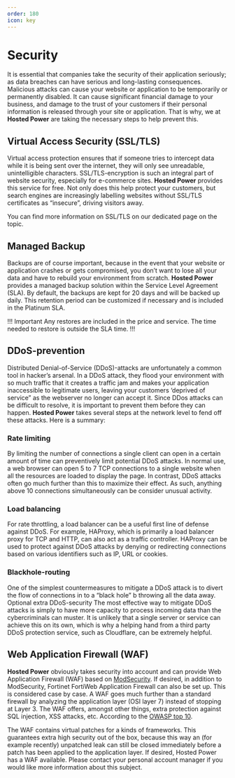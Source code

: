 ```yaml
---
order: 180
icon: key
---
```


# Security

It is essential that companies take the security of their application seriously; as data breaches can have serious and long-lasting consequences. 
Malicious attacks can cause your website or application to be temporarily or permanently disabled. 
It can cause significant financial damage to your business, and damage to the trust of your customers if their personal information is released through your site or application. That is why, we at **Hosted Power** are taking the necessary steps to help prevent this. 

## Virtual Access Security (SSL/TLS) 

Virtual access protection ensures that if someone tries to intercept data while it is being sent over the internet, they will only see unreadable, unintelligible characters.
SSL/TLS-encryption is such an integral part of website security, especially for e-commerce sites. **Hosted Power** provides this service for free. Not only does this help protect your customers, but search engines are increasingly labelling websites without SSL/TLS certificates as “insecure”, driving visitors away. 

You can find more information on SSL/TLS on our dedicated page on the topic.

## Managed Backup

Backups are of course important, because in the event that your website or application crashes or gets compromised, you don’t want to lose all your data and have to rebuild your environment from scratch. **Hosted Power** provides a managed backup solution within the Service Level Agreement (SLA). By default, the backups are kept for 20 days and will be backed up daily. This retention period can be customized if necessary and is included in the Platinum SLA.

!!! Important
Any restores are included in the price and service. The time needed to restore is outside the SLA time. 
!!!

## DDoS-prevention

Distributed Denial-of-Service (DDoS)-attacks are unfortunately a common tool in hacker’s arsenal. In a DDoS attack, they flood your environment with so much traffic that it creates a traffic jam and makes your application inaccessible to legitimate users, leaving your customers ‘deprived of service” as the webserver no longer can accept it. Since DDos attacks can be difficult to resolve, it is important to prevent them before they can happen. **Hosted Power** takes several steps at the network level to fend off these attacks. Here is a summary: 

### Rate limiting 
By limiting the number of connections a single client can open in a certain amount of time can preventively limit potential DDoS attacks. In normal use, a web browser can open 5 to 7 TCP connections to a single website when all the resources are loaded to display the page. In contrast, DDoS attacks often go much further than this to maximize their effect. As such, anything above 10 connections simultaneously can be consider unusual activity.

### Load balancing
For rate throttling, a load balancer can be a useful first line of defense against DDoS. For example, HAProxy, which is primarily a load balancer proxy for TCP and HTTP, can also act as a traffic controller. HAProxy can be used to protect against DDoS attacks by denying or redirecting connections based on various identifiers such as IP, URL or cookies.

### Blackhole-routing
One of the simplest countermeasures to mitigate a DDoS attack is to divert the flow of connections in to a “black hole” b throwing all the data away. Optional extra DDoS-security The most effective way to mitigate DDoS attacks is simply to have more capacity to process incoming data than the cybercriminals can muster. It is unlikely that a single server or service can achieve this on its own, which is why a helping hand from a third party DDoS protection service, such as Cloudflare, can be extremely helpful.

## Web Application Firewall (WAF)

**Hosted Power** obviously takes security into account and can provide Web Application Firewall (WAF) based on [ModSecurity](https://owasp.org/www-project-modsecurity/). If desired, in addition to ModSecurity, Fortinet FortiWeb Application Firewall can also be set up. This is considered case by case. A WAF goes much further than a standard firewall by analyzing the application layer (OSI layer 7) instead of stopping at Layer 3. The WAF offers, amongst other things, extra protection against SQL injection, XSS attacks, etc. According to the [OWASP top 10](https://owasp.org/www-project-top-ten/).

The WAF contains virtual patches for a kinds of frameworks. This guarantees extra high security out of the box, because this way an (for example recently) unpatched leak can still be closed immediately before a patch has been applied to the application layer. If desired, Hosted Power has a WAF available. Please contact your personal account manager if you would like more information about this subject. 

